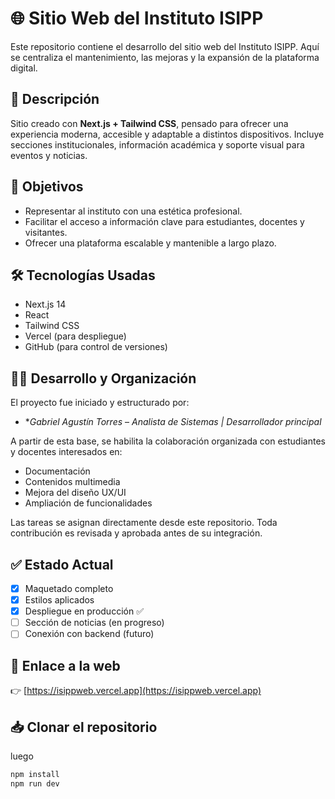 # 🌐 Sitio Web del Instituto ISIPP

Este repositorio contiene el desarrollo del sitio web del Instituto ISIPP. Aquí se centraliza el mantenimiento, las mejoras y la expansión de la plataforma digital.

## 🚀 Descripción

Sitio creado con **Next.js + Tailwind CSS**, pensado para ofrecer una experiencia moderna, accesible y adaptable a distintos dispositivos. Incluye secciones institucionales, información académica y soporte visual para eventos y noticias.

## 📌 Objetivos

- Representar al instituto con una estética profesional.
- Facilitar el acceso a información clave para estudiantes, docentes y visitantes.
- Ofrecer una plataforma escalable y mantenible a largo plazo.

## 🛠️ Tecnologías Usadas

- Next.js 14
- React
- Tailwind CSS
- Vercel (para despliegue)
- GitHub (para control de versiones)

## 👨‍💻 Desarrollo y Organización

El proyecto fue iniciado y estructurado por:

- **Gabriel Agustín Torres* – _Analista de Sistemas | Desarrollador principal_

A partir de esta base, se habilita la colaboración organizada con estudiantes y docentes interesados en:

- Documentación
- Contenidos multimedia
- Mejora del diseño UX/UI
- Ampliación de funcionalidades

Las tareas se asignan directamente desde este repositorio. Toda contribución es revisada y aprobada antes de su integración.

## ✅ Estado Actual

- [x] Maquetado completo
- [x] Estilos aplicados
- [x] Despliegue en producción ✅
- [ ] Sección de noticias (en progreso)
- [ ] Conexión con backend (futuro)

## 📎 Enlace a la web

👉 [https://isippweb.vercel.app](https://isippweb.vercel.app)

## 📥 Clonar el repositorio

luego

```bash
npm install
npm run dev
